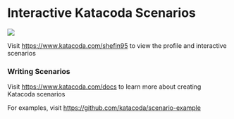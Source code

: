 # Interactive Katacoda Scenarios

[![](http://shields.katacoda.com/katacoda/shefin95/count.svg)](https://www.katacoda.com/shefin95 "Get your profile on Katacoda.com")

Visit https://www.katacoda.com/shefin95 to view the profile and interactive scenarios

### Writing Scenarios
Visit https://www.katacoda.com/docs to learn more about creating Katacoda scenarios

For examples, visit https://github.com/katacoda/scenario-example
